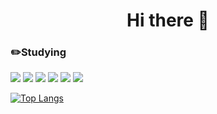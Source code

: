 <h1 align="center">
Hi there 👋
</h1>

<h3 align="left">✏️Studying</h3>
<p align="left">

![](https://img.shields.io/badge/C-A8B9CC?style=flat&logo=c&logoColor=white)
![](https://img.shields.io/badge/C++-00599C?style=flat&logo=c%2B%2B&logoColor=white)
![](https://img.shields.io/badge/JavaScript-F7DF1E?style=flat&logo=javascript&logoColor=white)
![](https://img.shields.io/badge/Linux-FCC624?style=flat&logo=linux&logoColor=white)
![](https://img.shields.io/badge/Python-3776AB?style=flat&logo=python&logoColor=white)
![](https://img.shields.io/badge/HTML5-E34F26?style=flat&logo=html5&logoColor=white)
</p>

[![Top Langs](https://github-readme-stats.vercel.app/api/top-langs/?username=reasonj11&layout=compact)](https://github.com/reasonj11/github-readme-stats)
